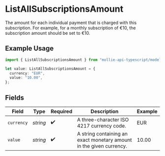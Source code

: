 # ListAllSubscriptionsAmount

The amount for each individual payment that is charged with this subscription. For example, for a monthly
subscription of €10, the subscription amount should be set to €10.

## Example Usage

```typescript
import { ListAllSubscriptionsAmount } from "mollie-api-typescript/models/operations";

let value: ListAllSubscriptionsAmount = {
  currency: "EUR",
  value: "10.00",
};
```

## Fields

| Field                                                               | Type                                                                | Required                                                            | Description                                                         | Example                                                             |
| ------------------------------------------------------------------- | ------------------------------------------------------------------- | ------------------------------------------------------------------- | ------------------------------------------------------------------- | ------------------------------------------------------------------- |
| `currency`                                                          | *string*                                                            | :heavy_check_mark:                                                  | A three-character ISO 4217 currency code.                           | EUR                                                                 |
| `value`                                                             | *string*                                                            | :heavy_check_mark:                                                  | A string containing an exact monetary amount in the given currency. | 10.00                                                               |